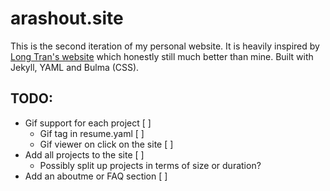 # arashout.site
This is the second iteration of my personal website.
It is heavily inspired by [Long Tran's website](http://ltran.co/) which honestly still much better than mine. 
Built with Jekyll, YAML and Bulma (CSS). 

## TODO:
- Gif support for each project [ ]
    - Gif tag in resume.yaml [ ]
    - Gif viewer on click on the site [ ]
- Add all projects to the site [ ]
    - Possibly split up projects in terms of size or duration?
- Add an aboutme or FAQ section [ ]